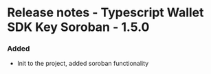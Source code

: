# Release notes - Typescript Wallet SDK Key Soroban - 1.5.0

### Added
* Init to the project, added soroban functionality

